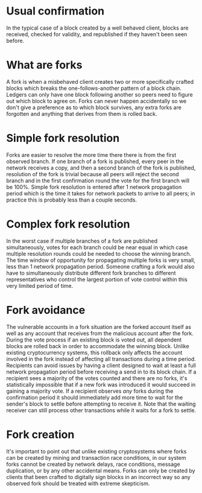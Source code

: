 # Usual confirmation
In the typical case of a block created by a well behaved client, blocks are received, checked for validity, and republished if they haven't been seen before.

# What are forks
A fork is when a misbehaved client creates two or more specifically crafted blocks which breaks the one-follows-another pattern of a block chain.  Ledgers can only have one block following another so peers need to figure out which block to agree on.  Forks can never happen accidentally so we don't give a preference as to which block survives, any extra forks are forgotten and anything that derives from them is rolled back.  

# Simple fork resolution
Forks are easier to resolve the more time there there is from the first observed branch.  If one branch of a fork is published, every peer in the network receives a copy, and then a second branch of the fork is published, resolution of the fork is trivial because all peers will reject the second branch and in the first confirmation round the vote for the first branch will be 100%.  Simple fork resolution is entered after 1 network propagation period which is the time it takes for network packets to arrive to all peers; in practice this is probably less than a couple seconds.

# Complex fork resolution
In the worst case if multiple branches of a fork are published simultaneously, votes for each branch could be near equal in which case multiple resolution rounds could be needed to choose the winning branch.  The time window of opportunity for propagating multiple forks is very small, less than 1 network propagation period.  Someone crafting a fork would also have to simultaneously distribute different fork branches to different representatives who control the largest portion of vote control within this very limited period of time.

# Fork avoidance
The vulnerable accounts in a fork situation are the forked account itself as well as any account that receives from the malicious account after the fork.  During the vote process if an existing block is voted out, all dependent blocks are rolled back in order to accommodate the winning block.  Unlike existing cryptocurrency systems, this rollback only affects the account involved in the fork instead of affecting all transactions during a time period.  
Recipients can avoid issues by having a client designed to wait at least a full network propagation period before receiving a send in to its block chain.  If a recipient sees a majority of the votes counted and there are no forks, it's statistically impossible that if a new fork was introduced it would succeed in gaining a majority vote.  If a recipient observes *any* forks during the confirmation period it should immediately add more time to wait for the sender's block to settle before attempting to receive it.  Note that the waiting receiver can still process other transactions while it waits for a fork to settle.

# Fork creation
It's important to point out that unlike existing cryptosystems where forks can be created by mining and transaction race conditions, in our system forks cannot be created by network delays, race conditions, message duplication, or by any other accidental means.  Forks can only be created by clients that been crafted to digitally sign blocks in an incorrect way so any observed fork should be treated with extreme skepticism.